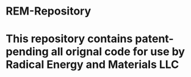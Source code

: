 # REM-Repository

# This repository contains patent-pending all orignal code for use by Radical Energy and Materials LLC
